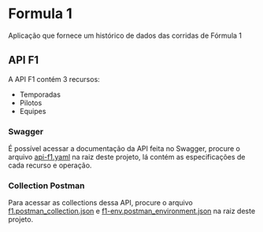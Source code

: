 # Formula 1
Aplicação que fornece um histórico de dados das corridas de Fórmula 1


## API F1
A API F1 contém 3 recursos:

* Temporadas
* Pilotos
* Equipes

### Swagger
É possível acessar a documentação da API feita no Swagger, procure o arquivo [api-f1.yaml](api-f1.yaml) na raiz deste projeto, lá contém as especificações de cada recurso e operação.

### Collection Postman
Para acessar as collections dessa API, procure o arquivo [f1.postman_collection.json](f1.postman_collection.json) e [f1-env.postman_environment.json](f1-env.postman_environment.json) na raiz deste projeto.
